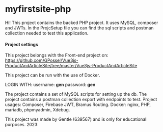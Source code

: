 # myfirstsite-php

Hi! This project contains the backed PHP project. 
It uses MySQL, composer and JWTs. In the ProjcSetup file you can find the sql scripts and postman collection needed to test this application.

#### Project settings
This project belongs with the Front-end project on:
https://github.com/GPossel/Vue3js-ProductAndArticleSite/tree/master/Vue3js-ProductAndArticleSite

This project can be run with the use of Docker.

LOGIN WITH:
  username: **gen**
  password: **gen**

The project contains a set of MySQL scripts for setting up the db.
The project contains a postman collection export with endpoints to test.
Project usages: Composer, Firebase JWT, Bramus Routing.
Docker: nginx, PHP, mariadb, phpmyadmin, Xdebug.

This project was made by Gentle (639567) and is only for educational purposes. 2023
